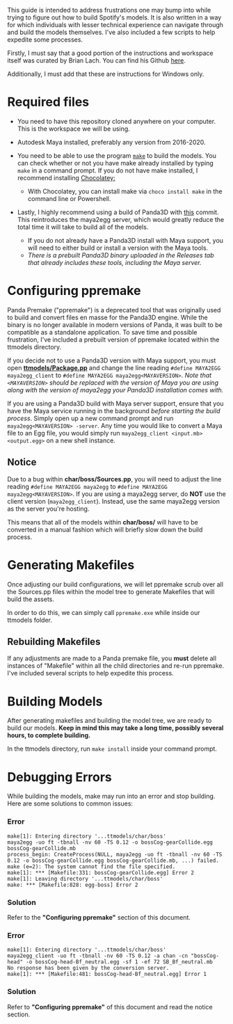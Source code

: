 This guide is intended to address frustrations one may bump into while trying to figure out how to build Spotify's models. It is also written in a way for which individuals with lesser technical experience can navigate through and build the models themselves. I've also included a few scripts to help expedite some processes.

Firstly, I must say that a good portion of the instructions and workspace itself was curated by Brian Lach. You can find his Github [here](https://github.com/lachbr).

Additionally, I must add that these are instructions for Windows only.

# Required files
- You need to have this repository cloned anywhere on your computer. This is the workspace we will be using.

- Autodesk Maya installed, preferably any version from 2016-2020.

- You need to be able to use the program [``make``](https://chocolatey.org/packages/make) to build the models. You can check whether or not you have make already installed by typing ``make`` in a command prompt. If you do not have make installed, I recommend installing [Chocolatey:](https://chocolatey.org/install)
  - With Chocolatey, you can install make via ``choco install make`` in the command line or Powershell.

- Lastly, I highly recommend using a build of Panda3D with [this](https://github.com/panda3d/panda3d/commit/74a464896589f2ae0fa0c9f3b1728abc9fd9182f) commit. This reintroduces the maya2egg server, which would greatly reduce the total time it will take to build all of the models.
  - If you do not already have a Panda3D install with Maya support, you will need to either build or install a version with the Maya tools.
  - *There is a prebuilt Panda3D binary uploaded in the Releases tab that already includes these tools, including the Maya server.*

# Configuring ppremake

Panda Premake ("ppremake") is a deprecated tool that was originally used to build and convert files en masse for the Panda3D engine. While the binary is no longer available in modern versions of Panda, it was built to be compatible as a standalone application. To save time and possible frustration, I've included a prebuilt version of ppremake located within the ttmodels directory.

If you decide not to use a Panda3D version with Maya support, you must open [**ttmodels/Package.pp**](https://github.com/loonaticx/ttmodels/blob/master/ttmodels/Package.pp) and change the line reading `#define MAYA2EGG maya2egg_client` to `#define MAYA2EGG maya2egg<MAYAVERSION>`. *Note that `<MAYAVERSION>` should be replaced with the version of Maya you are using along with the version of maya2egg your Panda3D installation comes with.*

If you are using a Panda3D build with Maya server support, ensure that you have the Maya service running in the background *before starting the build process*. Simply open up a new command prompt and run ``maya2egg<MAYAVERSION> -server``. Any time you would like to convert a Maya file to an Egg file, you would simply run ``maya2egg_client <input.mb> <output.egg>`` on a new shell instance.

## Notice

Due to a bug within **char/boss/Sources.pp**, you will need to adjust the line reading ``#define MAYA2EGG maya2egg`` to ``#define MAYA2EGG maya2egg<MAYAVERSION>``. If you are using a maya2egg server, do **NOT** use the client version (``maya2egg_client``). Instead, use the same maya2egg version as the server you're hosting.

This means that all of the models within **char/boss/** will have to be converted in a manual fashion which will briefly slow down the build process.

# Generating Makefiles

Once adjusting our build configurations, we will let ppremake scrub over all the Sources.pp files within the model tree to generate Makefiles that will build the assets.

In order to do this, we can simply call ``ppremake.exe`` while inside our ttmodels folder.

## Rebuilding Makefiles

If any adjustments are made to a Panda premake file, you **must** delete all instances of "Makefile" within all the child directories and re-run ppremake. I've included several scripts to help expedite this process.

# Building Models

After generating makefiles and building the model tree, we are ready to build our models. **Keep in mind this may take a long time, possibly several hours, to complete building.**

In the ttmodels directory, run ``make install`` inside your command prompt.

# Debugging Errors

While building the models, make may run into an error and stop building. Here are some solutions to common issues:

### Error
```
make[1]: Entering directory '...ttmodels/char/boss'
maya2egg -uo ft -tbnall -nv 60 -TS 0.12 -o bossCog-gearCollide.egg bossCog-gearCollide.mb
process_begin: CreateProcess(NULL, maya2egg -uo ft -tbnall -nv 60 -TS 0.12 -o bossCog-gearCollide.egg bossCog-gearCollide.mb, ...) failed.
make (e=2): The system cannot find the file specified.
make[1]: *** [Makefile:331: bossCog-gearCollide.egg] Error 2
make[1]: Leaving directory '...ttmodels/char/boss'
make: *** [Makefile:828: egg-boss] Error 2
```

### Solution
Refer to the **"Configuring ppremake"** section of this document.

### Error
```
make[1]: Entering directory '...ttmodels/char/boss'
maya2egg_client -uo ft -tbnall -nv 60 -TS 0.12 -a chan -cn "bossCog-head" -o bossCog-head-Bf_neutral.egg -sf 1 -ef 72 SB_Bf_neutral.mb
No response has been given by the conversion server.
make[1]: *** [Makefile:481: bossCog-head-Bf_neutral.egg] Error 1
```

### Solution
Refer to **"Configuring ppremake"** of this document and read the notice section. 
